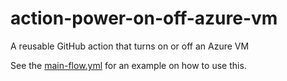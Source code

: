 # action-power-on-off-azure-vm
A reusable GitHub action that turns on or off an Azure VM

See the [main-flow.yml](.github/workflows/main-flow.yml) for an example on how to use this.
